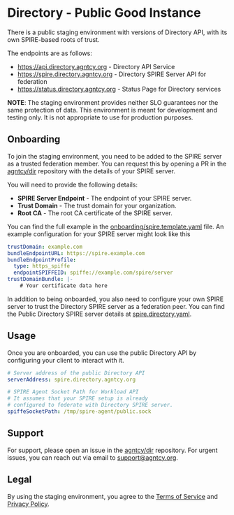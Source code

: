 # Directory - Public Good Instance

There is a public staging environment with versions of Directory API, 
with its own SPIRE-based roots of trust.

The endpoints are as follows:

- https://api.directory.agntcy.org - Directory API Service
- https://spire.directory.agntcy.org - Directory SPIRE Server API for federation
- https://status.directory.agntcy.org - Status Page for Directory services

**NOTE**: The staging environment provides neither SLO guarantees nor the same protection of data.
This environment is meant for development and testing only. It is not appropriate to use for production purposes.

## Onboarding

To join the staging environment, you need to be added to the SPIRE server as a trusted federation member.
You can request this by opening a PR in the [agntcy/dir](https://github.com/agntcy/dir) repository with the details of your SPIRE server.

You will need to provide the following details:
- **SPIRE Server Endpoint** - The endpoint of your SPIRE server.
- **Trust Domain** - The trust domain for your organization.
- **Root CA** - The root CA certificate of the SPIRE server.

You can find the full example in the [onboarding/spire.template.yaml](onboarding/spire.template.yaml) file.
An example configuration for your SPIRE server might look like this

```yaml
trustDomain: example.com
bundleEndpointURL: https://spire.example.com
bundleEndpointProfile:
  type: https_spiffe
  endpointSPIFFEID: spiffe://example.com/spire/server
trustDomainBundle: |-
    # Your certificate data here
```

In addition to being onboarded, you also need to configure your own SPIRE server to trust the Directory SPIRE server as a federation peer.
You can find the Public Directory SPIRE server details at [spire.directory.yaml](spire.directory.yaml).

## Usage

Once you are onboarded, you can use the public Directory API by configuring your client to interact with it.

```yaml
# Server address of the public Directory API
serverAddress: spire.directory.agntcy.org

# SPIRE Agent Socket Path for Workload API
# It assumes that your SPIRE setup is already
# configured to federate with Directory SPIRE server.
spiffeSocketPath: /tmp/spire-agent/public.sock
```

## Support

For support, please open an issue in the [agntcy/dir](https://github.com/agntcy/dir) repository.
For urgent issues, you can reach out via email to [support@agntcy.org](mailto:support@agntcy.org).

## Legal

By using the staging environment, you agree to the [Terms of Service](https://agntcy.org/terms) and [Privacy Policy](https://agntcy.org/privacy).
